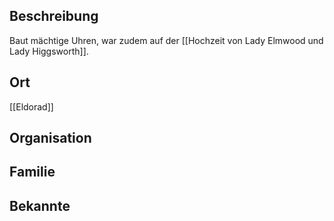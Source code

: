 ## Beschreibung
Baut mächtige Uhren, war zudem auf der [[Hochzeit von Lady Elmwood und Lady Higgsworth]].

## Ort
[[Eldorad]]

## Organisation


## Familie


## Bekannte
